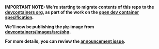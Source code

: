 **IMPORTANT NOTE: We're starting to migrate contents of this repo to the
[devcontainers org](HTTPS://github.com/devcontainers), as part of the work on
the [open dev container specification](HTTPS://containers.dev).**

**We'll now be publishing the `php` image from
[devcontainers/images/src/php](HTTPS://github.com/devcontainers/images/tree/main/src/php).**

**For more details, you can review the
[announcement issue](HTTPS://github.com/microsoft/vscode-dev-containers/issues/1589).**

